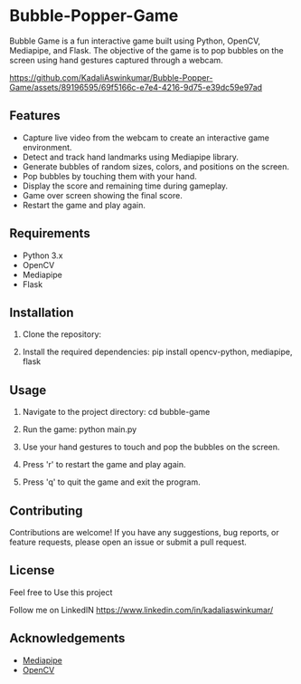 # Bubble-Popper-Game

Bubble Game is a fun interactive game built using Python, OpenCV, Mediapipe, and Flask. The objective of the game is to pop bubbles on the screen using hand gestures captured through a webcam.


https://github.com/KadaliAswinkumar/Bubble-Popper-Game/assets/89196595/69f5166c-e7e4-4216-9d75-e39dc59e97ad


## Features

- Capture live video from the webcam to create an interactive game environment.
- Detect and track hand landmarks using Mediapipe library.
- Generate bubbles of random sizes, colors, and positions on the screen.
- Pop bubbles by touching them with your hand.
- Display the score and remaining time during gameplay.
- Game over screen showing the final score.
- Restart the game and play again.

## Requirements

- Python 3.x
- OpenCV
- Mediapipe
- Flask

## Installation

1. Clone the repository:

2. Install the required dependencies: pip install opencv-python, mediapipe, flask

## Usage

1. Navigate to the project directory: cd bubble-game

2. Run the game: python main.py

3. Use your hand gestures to touch and pop the bubbles on the screen.

4. Press 'r' to restart the game and play again.

5. Press 'q' to quit the game and exit the program.

## Contributing

Contributions are welcome! If you have any suggestions, bug reports, or feature requests, please open an issue or submit a pull request.

## License

Feel free to Use this project 

Follow me on LinkedIN https://www.linkedin.com/in/kadaliaswinkumar/

## Acknowledgements

- [Mediapipe](https://google.github.io/mediapipe/)
- [OpenCV](https://opencv.org/)


  
   

